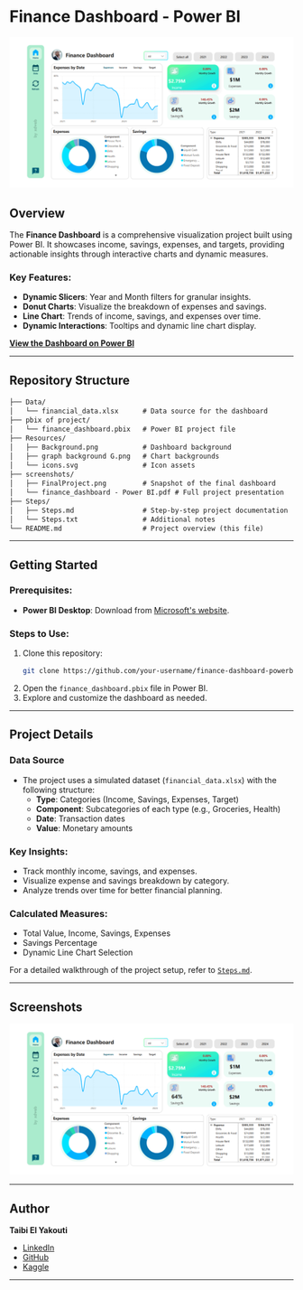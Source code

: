 # Finance Dashboard - Power BI
![Finance Dashboard](screenshots/FinalProject.png)

## Overview
The **Finance Dashboard** is a comprehensive visualization project built using Power BI. It showcases income, savings, expenses, and targets, providing actionable insights through interactive charts and dynamic measures.

### Key Features:
- **Dynamic Slicers**: Year and Month filters for granular insights.
- **Donut Charts**: Visualize the breakdown of expenses and savings.
- **Line Chart**: Trends of income, savings, and expenses over time.
- **Dynamic Interactions**: Tooltips and dynamic line chart display.

[**View the Dashboard on Power BI**](https://app.powerbi.com/view?r=eyJrIjoiNGMyYjI2NzEtNjhmMi00NjNkLWJiM2YtOGRkYTU3MTg2NjkyIiwidCI6IjFjOTU3MTRkLTczMWEtNDVmZS04YjY2LWMwNTI2MmY4OGZjZSJ9)

---

## Repository Structure
```plaintext
├── Data/
│   └── financial_data.xlsx      # Data source for the dashboard
├── pbix of project/
│   └── finance_dashboard.pbix   # Power BI project file
├── Resources/
│   ├── Background.png           # Dashboard background
│   ├── graph background G.png   # Chart backgrounds
│   └── icons.svg                # Icon assets
├── screenshots/
│   ├── FinalProject.png         # Snapshot of the final dashboard
│   └── finance_dashboard - Power BI.pdf # Full project presentation
├── Steps/
│   ├── Steps.md                 # Step-by-step project documentation
│   └── Steps.txt                # Additional notes
└── README.md                    # Project overview (this file)
```

---

## Getting Started

### Prerequisites:
- **Power BI Desktop**: Download from [Microsoft's website](https://powerbi.microsoft.com/desktop/).

### Steps to Use:
1. Clone this repository:
   ```bash
   git clone https://github.com/your-username/finance-dashboard-powerbi.git
   ```
2. Open the `finance_dashboard.pbix` file in Power BI.
3. Explore and customize the dashboard as needed.

---

## Project Details

### Data Source
- The project uses a simulated dataset (`financial_data.xlsx`) with the following structure:
  - **Type**: Categories (Income, Savings, Expenses, Target)
  - **Component**: Subcategories of each type (e.g., Groceries, Health)
  - **Date**: Transaction dates
  - **Value**: Monetary amounts

### Key Insights:
- Track monthly income, savings, and expenses.
- Visualize expense and savings breakdown by category.
- Analyze trends over time for better financial planning.

### Calculated Measures:
- Total Value, Income, Savings, Expenses
- Savings Percentage
- Dynamic Line Chart Selection

For a detailed walkthrough of the project setup, refer to [`Steps.md`](Steps/Steps.md).

---

## Screenshots
![Donut Chart](screenshots/FinalProject.png)

---

## Author
**Taibi El Yakouti**  
- [LinkedIn](https://www.linkedin.com/in/xdweb/)  
- [GitHub](https://github.com/xDweeb)  
- [Kaggle](https://www.kaggle.com/xdweeb)  

---